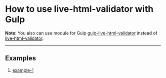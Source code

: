 # How to use live-html-validator with Gulp 

**Note**: You also can use module for Gulp [gulp-live-html-validator](https://github.com/Yuriy-Svetlov/gulp-live-html-validator) instead of 
[live-html-validator](https://github.com/Yuriy-Svetlov/live-html-validator).

---

## Examples

1. [example-1](https://github.com/Yuriy-Svetlov/live-html-validator/tree/main/documentation/examples/gulp/1)
